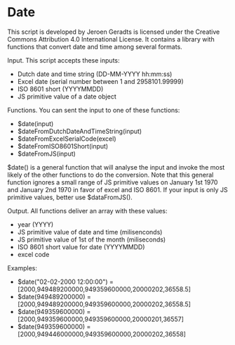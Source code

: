 # Date
This script is developed by Jeroen Geradts is licensed under the Creative Commons Attribution 4.0 International License.
It contains a library with functions that convert date and time among several formats.

Input. This script accepts these inputs:

- Dutch date and time string (DD-MM-YYYY hh:mm:ss)
- Excel date (serial number between 1 and 2958101.99999)
- ISO 8601 short (YYYYMMDD)
- JS primitive value of a date object

Functions. You can sent the input to one of these functions:

- $date(input)
- $dateFromDutchDateAndTimeString(input)
- $dateFromExcelSerialCode(excel)
- $dateFromISO8601Short(input)
- $dateFromJS(input)

$date() is a general function that will analyse the input and invoke the most likely of the other functions to do the conversion.
Note that this general function ignores a small range of JS primitive values on January 1st 1970 and January 2nd 1970 in favor of excel and ISO 8601. If your input is only JS primitive values, better use $dataFromJS().

Output. All functions deliver an array with these values:

- year (YYYY)
- JS primitive value of date and time (milisenconds)
- JS primitive value of 1st of the month (miliseconds)
- ISO 8601 short value for date (YYYYMMDD)
- excel code

Examples:

- $date("02-02-2000 12:00:00") = [2000,949489200000,949359600000,20000202,36558.5]
- $date(949489200000) =          [2000,949489200000,949359600000,20000202,36558.5]
- $date(949359600000) =          [2000,949359600000,949359600000,20000201,36557]
- $date(949359600000) =          [2000,949446000000,949359600000,20000202,36558]
